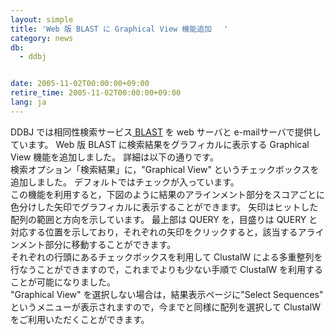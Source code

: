 ```yaml
---
layout: simple
title: 'Web 版 BLAST に Graphical View 機能追加 　'
category: news
db:
  - ddbj


date: 2005-11-02T00:00:00+09:00
retire_time: 2005-11-02T00:00:00+09:00
lang: ja
---
```


DDBJ では相同性検索サービス<a href="http://blast.ddbj.nig.ac.jp/"> BLAST</a> を web サーバと e-mailサーバで提供しています。 Web 版 BLAST に検索結果をグラフィカルに表示する Graphical View 機能を追加しました。 詳細は以下の通りです。<br>検索オプション「検索結果」に，"Graphical View" というチェックボックスを追加しました。 デフォルトではチェックが入っています。<br>この機能を利用すると，下図のように結果のアラインメント部分をスコアごとに色分けした矢印でグラフィカルに表示することができます。 矢印はヒットした配列の範囲と方向を示しています。 最上部は QUERY を，目盛りは QUERY と対応する位置を示しており，それぞれの矢印をクリックすると，該当するアラインメント部分に移動することができます。<br>それぞれの行頭にあるチェックボックスを利用して ClustalW による多重整列を行なうことができますので，これまでよりも少ない手順で ClustalW を利用することが可能になりました。<br>"Graphical View" を選択しない場合は，結果表示ページに"Select Sequences" というメニューが表示されますので，今までと同様に配列を選択して ClustalW をご利用いただくことができます。
